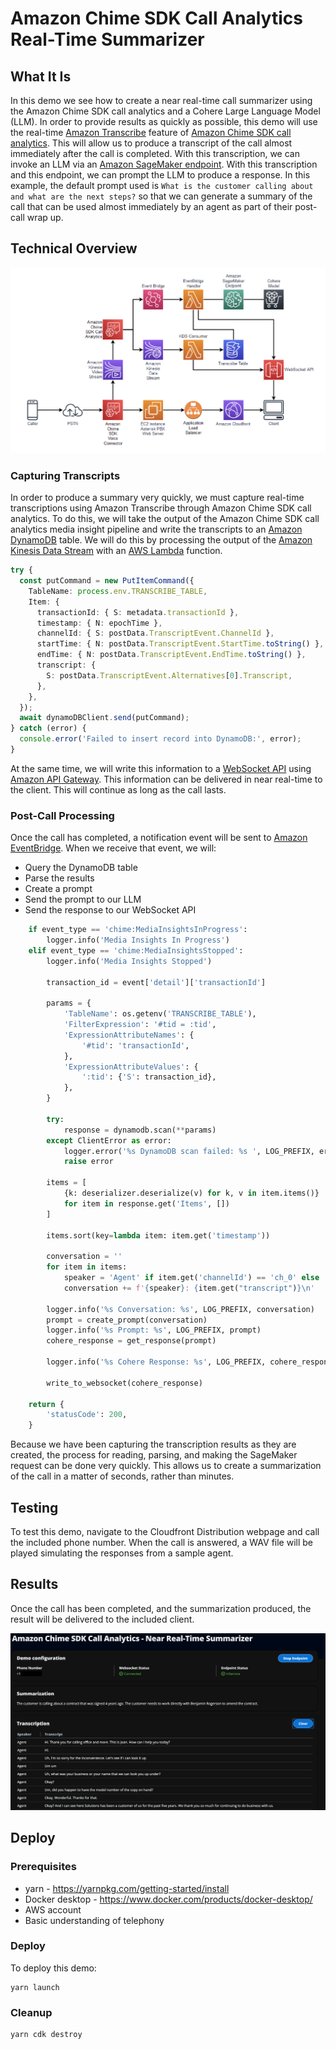 # Amazon Chime SDK Call Analytics Real-Time Summarizer

## What It Is

In this demo we see how to create a near real-time call summarizer using the Amazon Chime SDK call analytics and a Cohere Large Language Model (LLM). In order to provide results as quickly as possible, this demo will use the real-time [Amazon Transcribe](https://aws.amazon.com/transcribe/) feature of [Amazon Chime SDK call analytics](https://docs.aws.amazon.com/chime-sdk/latest/dg/call-analytics.html). This will allow us to produce a transcript of the call almost immediately after the call is completed. With this transcription, we can invoke an LLM via an [Amazon SageMaker endpoint](https://docs.aws.amazon.com/sagemaker/latest/dg/realtime-endpoints-deployment.html). With this transcription and this endpoint, we can prompt the LLM to produce a response. In this example, the default prompt used is `What is the customer calling about and what are the next steps?` so that we can generate a summary of the call that can be used almost immediately by an agent as part of their post-call wrap up.

## Technical Overview

![Overview](/images/AmazonChimeSDKRealTimeSummarizer.png)

### Capturing Transcripts

In order to produce a summary very quickly, we must capture real-time transcriptions using Amazon Transcribe through Amazon Chime SDK call analytics. To do this, we will take the output of the Amazon Chime SDK call analytics media insight pipeline and write the transcripts to an [Amazon DynamoDB](https://docs.aws.amazon.com/amazondynamodb/latest/developerguide/Introduction.html) table. We will do this by processing the output of the [Amazon Kinesis Data Stream](https://docs.aws.amazon.com/streams/latest/dev/introduction.html) with an [AWS Lambda](https://docs.aws.amazon.com/lambda/latest/dg/welcome.html) function.

```typescript
try {
  const putCommand = new PutItemCommand({
    TableName: process.env.TRANSCRIBE_TABLE,
    Item: {
      transactionId: { S: metadata.transactionId },
      timestamp: { N: epochTime },
      channelId: { S: postData.TranscriptEvent.ChannelId },
      startTime: { N: postData.TranscriptEvent.StartTime.toString() },
      endTime: { N: postData.TranscriptEvent.EndTime.toString() },
      transcript: {
        S: postData.TranscriptEvent.Alternatives[0].Transcript,
      },
    },
  });
  await dynamoDBClient.send(putCommand);
} catch (error) {
  console.error('Failed to insert record into DynamoDB:', error);
}
```

At the same time, we will write this information to a [WebSocket API](https://docs.aws.amazon.com/apigateway/latest/developerguide/apigateway-websocket-api.html) using [Amazon API Gateway](https://docs.aws.amazon.com/apigateway/latest/developerguide/welcome.html). This information can be delivered in near real-time to the client. This will continue as long as the call lasts.

### Post-Call Processing

Once the call has completed, a notification event will be sent to [Amazon EventBridge](https://docs.aws.amazon.com/eventbridge/latest/userguide/eb-what-is.html). When we receive that event, we will:

- Query the DynamoDB table
- Parse the results
- Create a prompt
- Send the prompt to our LLM
- Send the response to our WebSocket API

```python
    if event_type == 'chime:MediaInsightsInProgress':
        logger.info('Media Insights In Progress')
    elif event_type == 'chime:MediaInsightsStopped':
        logger.info('Media Insights Stopped')

        transaction_id = event['detail']['transactionId']

        params = {
            'TableName': os.getenv('TRANSCRIBE_TABLE'),
            'FilterExpression': '#tid = :tid',
            'ExpressionAttributeNames': {
                '#tid': 'transactionId',
            },
            'ExpressionAttributeValues': {
                ':tid': {'S': transaction_id},
            },
        }

        try:
            response = dynamodb.scan(**params)
        except ClientError as error:
            logger.error('%s DynamoDB scan failed: %s ', LOG_PREFIX, error)
            raise error

        items = [
            {k: deserializer.deserialize(v) for k, v in item.items()}
            for item in response.get('Items', [])
        ]

        items.sort(key=lambda item: item.get('timestamp'))

        conversation = ''
        for item in items:
            speaker = 'Agent' if item.get('channelId') == 'ch_0' else 'Caller'
            conversation += f'{speaker}: {item.get("transcript")}\n'

        logger.info('%s Conversation: %s', LOG_PREFIX, conversation)
        prompt = create_prompt(conversation)
        logger.info('%s Prompt: %s', LOG_PREFIX, prompt)
        cohere_response = get_response(prompt)

        logger.info('%s Cohere Response: %s', LOG_PREFIX, cohere_response)

        write_to_websocket(cohere_response)

    return {
        'statusCode': 200,
    }
```

Because we have been capturing the transcription results as they are created, the process for reading, parsing, and making the SageMaker request can be done very quickly. This allows us to create a summarization of the call in a matter of seconds, rather than minutes.

## Testing

To test this demo, navigate to the Cloudfront Distribution webpage and call the included phone number. When the call is answered, a WAV file will be played simulating the responses from a sample agent.

## Results

Once the call has been completed, and the summarization produced, the result will be delivered to the included client.

![Results](images/Results.png)

## Deploy

### Prerequisites

- yarn - https://yarnpkg.com/getting-started/install
- Docker desktop - https://www.docker.com/products/docker-desktop/
- AWS account
- Basic understanding of telephony

### Deploy

To deploy this demo:

```
yarn launch
```

### Cleanup

```
yarn cdk destroy
```
